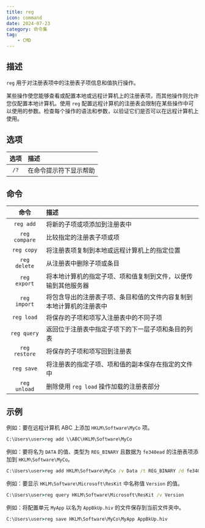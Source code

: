 ```yaml
---
title: reg
icon: command
date: 2024-07-23
category: 命令集
tag:
    - CMD
---
```


## 描述

`reg` 用于对注册表项中的注册表子项信息和值执行操作。

某些操作使您能够查看或配置本地或远程计算机上的注册表项，而其他操作则允许您仅配置本地计算机。使用 `reg` 配置远程计算机的注册表会限制在某些操作中可以使用的参数。检查每个操作的语法和参数，以验证它们是否可以在远程计算机上使用。

## 选项

|  选项  |  描述  |
|  :----:  |  :----  |
|  `/?`  |  在命令提示符下显示帮助  |

## 命令

|  命令  |  描述  |
|  :----:  |  :----  |
|  `reg add`  |  将新的子项或项添加到注册表中  |
|  `reg compare`  |  比较指定的注册表子项或项  |
|  `reg copy`  |  将注册表项复制到本地或远程计算机上的指定位置  |
|  `reg delete`  |  从注册表中删除子项或条目  |
|  `reg export`  |  将本地计算机的指定子项、项和值复制到文件，以便传输到其他服务器  |
|  `reg import`  |  将包含导出的注册表子项、条目和值的文件内容复制到本地计算机的注册表中  |
|  `reg load`  |  将保存的子项和项写入注册表中的不同子项  |
|  `reg query`  |  返回位于注册表中指定子项下的下一层子项和条目的列表  |
|  `reg restore`  |  将保存的子项和项写回到注册表  |
|  `reg save`  |  将注册表的指定子项、项和值的副本保存在指定的文件中  |
|  `reg unload`  |  删除使用 `reg load` 操作加载的注册表部分  |

## 示例

例如：要在远程计算机 ABC 上添加 `HKLM\Software\MyCo` 项。

```cmd
C:\Users\user>reg add \\ABC\HKLM\Software\MyCo
```

例如：要将名为 `DATA` 的值、类型为 `REG_BINARY` 且数据为 `fe340ead` 的注册表项添加到 `HKLM\Software\MyCo`。

```cmd
C:\Users\user>reg add HKLM\Software\MyCo /v Data /t REG_BINARY /d fe340ead
```

例如：要显示 `HKLM\Software\Microsoft\ResKit` 中名称值 `Version` 的值。

```cmd
C:\Users\user>reg query HKLM\Software\Microsoft\ResKit /v Version
```

例如：将配置单元 ``MyApp`` 以名为 `AppBkUp.hiv` 的文件保存到当前文件夹中。

```cmd
C:\Users\user>reg save HKLM\Software\MyCo\MyApp AppBkUp.hiv
```
